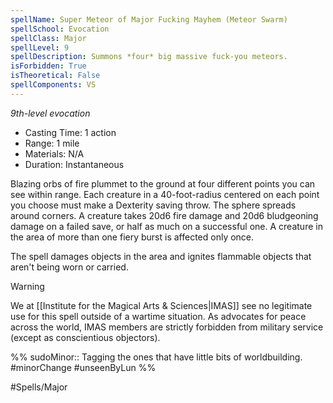 ```yaml
---
spellName: Super Meteor of Major Fucking Mayhem (Meteor Swarm)
spellSchool: Evocation
spellClass: Major
spellLevel: 9
spellDescription: Summons *four* big massive fuck-you meteors.
isForbidden: True
isTheoretical: False
spellComponents: VS
---
```


*9th-level evocation*

- Casting Time: 1 action
- Range: 1 mile
- Materials: N/A
- Duration: Instantaneous

Blazing orbs of fire plummet to the ground at four different points you can see within range. Each creature in a 40-foot-radius centered on each point you choose must make a Dexterity saving throw. The sphere spreads around corners. A creature takes 20d6 fire damage and 20d6 bludgeoning damage on a failed save, or half as much on a successful one. A creature in the area of more than one fiery burst is affected only once.

The spell damages objects in the area and ignites flammable objects that aren't being worn or carried.

>[!warning]
>We at [[Institute for the Magical Arts & Sciences|IMAS]] see no legitimate use for this spell outside of a wartime situation. As advocates for peace across the world, IMAS members are strictly forbidden from military service (except as conscientious objectors).

%%
sudoMinor:: Tagging the ones that have little bits of worldbuilding.
#minorChange #unseenByLun 
%%

#Spells/Major
